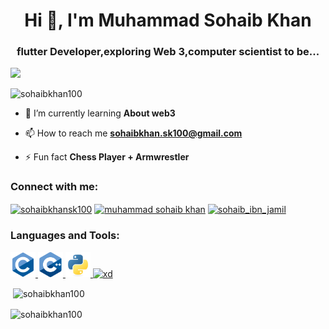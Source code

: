 <h1 align="center">Hi 👋, I'm Muhammad Sohaib Khan</h1>
<h3 align="center">flutter Developer,exploring Web 3,computer scientist to be...</h3>
<img align="right alt="coding width="400" src="https://thumbs.gfycat.com/AstonishingDentalGermanspitz-size_restricted.gif">

<p align="left"> <img src="https://komarev.com/ghpvc/?username=sohaibkhan100&label=Profile%20views&color=0e75b6&style=flat" alt="sohaibkhan100" /> </p>

- 🌱 I’m currently learning **About web3**

- 📫 How to reach me **sohaibkhan.sk100@gmail.com**

- ⚡ Fun fact **Chess Player + Armwrestler**

<h3 align="left">Connect with me:</h3>
<p align="left">
<a href="https://twitter.com/sohaibkhansk100" target="blank"><img align="center" src="https://raw.githubusercontent.com/rahuldkjain/github-profile-readme-generator/master/src/images/icons/Social/twitter.svg" alt="sohaibkhansk100" height="30" width="40" /></a>
<a href="https://linkedin.com/in/muhammad sohaib khan" target="blank"><img align="center" src="https://raw.githubusercontent.com/rahuldkjain/github-profile-readme-generator/master/src/images/icons/Social/linked-in-alt.svg" alt="muhammad sohaib khan" height="30" width="40" /></a>
<a href="https://instagram.com/sohaib_ibn_jamil" target="blank"><img align="center" src="https://raw.githubusercontent.com/rahuldkjain/github-profile-readme-generator/master/src/images/icons/Social/instagram.svg" alt="sohaib_ibn_jamil" height="30" width="40" /></a>
</p>

<h3 align="left">Languages and Tools:</h3>
<p align="left"> <a href="https://www.cprogramming.com/" target="_blank" rel="noreferrer"> <img src="https://raw.githubusercontent.com/devicons/devicon/master/icons/c/c-original.svg" alt="c" width="40" height="40"/> </a> <a href="https://www.w3schools.com/cpp/" target="_blank" rel="noreferrer"> <img src="https://raw.githubusercontent.com/devicons/devicon/master/icons/cplusplus/cplusplus-original.svg" alt="cplusplus" width="40" height="40"/> </a> <a href="https://www.python.org" target="_blank" rel="noreferrer"> <img src="https://raw.githubusercontent.com/devicons/devicon/master/icons/python/python-original.svg" alt="python" width="40" height="40"/> </a> <a href="https://www.adobe.com/products/xd.html" target="_blank" rel="noreferrer"> <img src="https://cdn.worldvectorlogo.com/logos/adobe-xd.svg" alt="xd" width="40" height="40"/> </a> </p>

<p>&nbsp;<img align="center" src="https://github-readme-stats.vercel.app/api?username=sohaibkhan100&show_icons=true&locale=en" alt="sohaibkhan100" /></p>

<p><img align="center" src="https://github-readme-streak-stats.herokuapp.com/?user=sohaibkhan100&" alt="sohaibkhan100" /></p>
